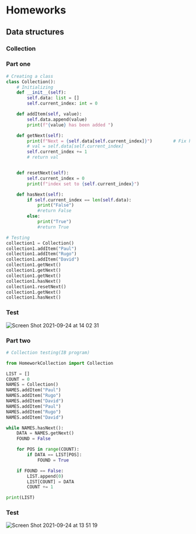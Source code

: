 # Homeworks
## Data structures
### Collection
### Part one
```.py
# Creating a class
class Collection():
    # Initializing
    def __init__(self):
        self.data: list = []
        self.current_index: int = 0

    def addItem(self, value):
        self.data.append(value)
        print(f"{value} has been added ")

    def getNext(self):
        print(f"Next = {self.data[self.current_index]}")        # Fix here
        # val = self.data[self.current_index]
        self.current_index += 1
        # return val


    def resetNext(self):
        self.current_index = 0
        print(f"index set to {self.current_index}")

    def hasNext(self):
        if self.current_index == len(self.data):
            print("False")
            #return False
        else:
            print("True")
            #return True

# Testing
collection1 = Collection()
collection1.addItem("Paul")
collection1.addItem("Rugo")
collection1.addItem("David")
collection1.getNext()
collection1.getNext()
collection1.getNext()
collection1.hasNext()
collection1.resetNext()
collection1.getNext()
collection1.hasNext()
```
### Test
![Screen Shot 2021-09-24 at 14 02 31](https://user-images.githubusercontent.com/60378207/134620917-cec90624-6714-43b9-8d88-4d5ece75ae9e.png)

### Part two
```.py
# Collection testing(IB program) 

from HomeworkCollection import Collection

LIST = []
COUNT = 0
NAMES = Collection()
NAMES.addItem("Paul")
NAMES.addItem("Rugo")
NAMES.addItem("David")
NAMES.addItem("Paul")
NAMES.addItem("Rugo")
NAMES.addItem("David")

while NAMES.hasNext():
    DATA = NAMES.getNext()
    FOUND = False

    for POS in range(COUNT):
        if DATA == LIST[POS]:
            FOUND = True

    if FOUND == False:
        LIST.append(0)
        LIST[COUNT] = DATA
        COUNT += 1

print(LIST)
```
### Test
![Screen Shot 2021-09-24 at 13 51 19](https://user-images.githubusercontent.com/60378207/134620099-4a04ccdb-063f-4cab-a410-62c939422381.png)

